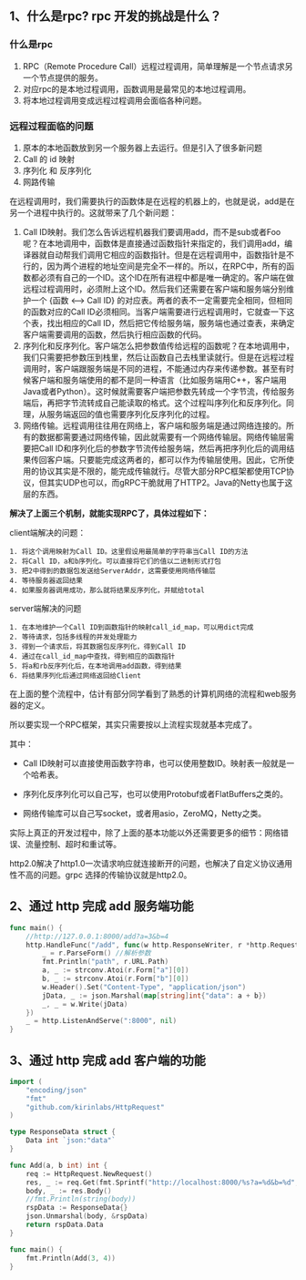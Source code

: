 ## 1、什么是rpc? rpc 开发的挑战是什么？

### 什么是rpc

1. RPC（Remote Procedure Call）远程过程调用，简单理解是一个节点请求另一个节点提供的服务。
2. 对应rpc的是本地过程调用，函数调用是最常见的本地过程调用。
3. 将本地过程调用变成远程过程调用会面临各种问题。



### 远程过程面临的问题

1. 原本的本地函数放到另一个服务器上去运行。但是引入了很多新问题
2. Call 的 id 映射
3. 序列化 和 反序列化
4. 网路传输



在远程调用时，我们需要执行的函数体是在远程的机器上的，也就是说，add是在另一个进程中执行的。这就带来了几个新问题：

1. Call ID映射。我们怎么告诉远程机器我们要调用add，而不是sub或者Foo呢？在本地调用中，函数体是直接通过函数指针来指定的，我们调用add，编译器就自动帮我们调用它相应的函数指针。但是在远程调用中，函数指针是不行的，因为两个进程的地址空间是完全不一样的。所以，在RPC中，所有的函数都必须有自己的一个ID。这个ID在所有进程中都是唯一确定的。客户端在做远程过程调用时，必须附上这个ID。然后我们还需要在客户端和服务端分别维护一个 {函数 <--> Call ID} 的对应表。两者的表不一定需要完全相同，但相同的函数对应的Call ID必须相同。当客户端需要进行远程调用时，它就查一下这个表，找出相应的Call ID，然后把它传给服务端，服务端也通过查表，来确定客户端需要调用的函数，然后执行相应函数的代码。
2. 序列化和反序列化。客户端怎么把参数值传给远程的函数呢？在本地调用中，我们只需要把参数压到栈里，然后让函数自己去栈里读就行。但是在远程过程调用时，客户端跟服务端是不同的进程，不能通过内存来传递参数。甚至有时候客户端和服务端使用的都不是同一种语言（比如服务端用C++，客户端用Java或者Python）。这时候就需要客户端把参数先转成一个字节流，传给服务端后，再把字节流转成自己能读取的格式。这个过程叫序列化和反序列化。同理，从服务端返回的值也需要序列化反序列化的过程。
3. 网络传输。远程调用往往用在网络上，客户端和服务端是通过网络连接的。所有的数据都需要通过网络传输，因此就需要有一个网络传输层。网络传输层需要把Call ID和序列化后的参数字节流传给服务端，然后再把序列化后的调用结果传回客户端。只要能完成这两者的，都可以作为传输层使用。因此，它所使用的协议其实是不限的，能完成传输就行。尽管大部分RPC框架都使用TCP协议，但其实UDP也可以，而gRPC干脆就用了HTTP2。Java的Netty也属于这层的东西。

**解决了上面三个机制，就能实现RPC了，具体过程如下：**

client端解决的问题：

```plain
1. 将这个调用映射为Call ID。这里假设用最简单的字符串当Call ID的方法
2. 将Call ID，a和b序列化。可以直接将它们的值以二进制形式打包
3. 把2中得到的数据包发送给ServerAddr，这需要使用网络传输层
4. 等待服务器返回结果
4. 如果服务器调用成功，那么就将结果反序列化，并赋给total
```

server端解决的问题

```plain
1. 在本地维护一个Call ID到函数指针的映射call_id_map，可以用dict完成
2. 等待请求，包括多线程的并发处理能力
3. 得到一个请求后，将其数据包反序列化，得到Call ID
4. 通过在call_id_map中查找，得到相应的函数指针
5. 将a和rb反序列化后，在本地调用add函数，得到结果
6. 将结果序列化后通过网络返回给Client
```

在上面的整个流程中，估计有部分同学看到了熟悉的计算机网络的流程和web服务器的定义。

所以要实现一个RPC框架，其实只需要按以上流程实现就基本完成了。



其中：

- Call ID映射可以直接使用函数字符串，也可以使用整数ID。映射表一般就是一个哈希表。
- 序列化反序列化可以自己写，也可以使用Protobuf或者FlatBuffers之类的。

- 网络传输库可以自己写socket，或者用asio，ZeroMQ，Netty之类。



实际上真正的开发过程中，除了上面的基本功能以外还需要更多的细节：网络错误、流量控制、超时和重试等。

http2.0解决了http1.0一次请求响应就连接断开的问题，也解决了自定义协议通用性不高的问题。grpc 选择的传输协议就是http2.0。



## 2、通过 http 完成 add 服务端功能

```go
func main() {
	//http://127.0.0.1:8000/add?a=3&b=4
	http.HandleFunc("/add", func(w http.ResponseWriter, r *http.Request) {
		_ = r.ParseForm() //解析参数
		fmt.Println("path", r.URL.Path)
		a, _ := strconv.Atoi(r.Form["a"][0])
		b, _ := strconv.Atoi(r.Form["b"][0])
		w.Header().Set("Content-Type", "application/json")
		jData, _ := json.Marshal(map[string]int{"data": a + b})
		_, _ = w.Write(jData)
	})
	_ = http.ListenAndServe(":8000", nil)
}
```

## 3、通过 http 完成 add 客户端的功能

```go
import (
	"encoding/json"
	"fmt"
	"github.com/kirinlabs/HttpRequest"
)

type ResponseData struct {
	Data int `json:"data"`
}

func Add(a, b int) int {
	req := HttpRequest.NewRequest()
	res, _ := req.Get(fmt.Sprintf("http://localhost:8000/%s?a=%d&b=%d", "add", a, b))
	body, _ := res.Body()
	//fmt.Println(string(body))
	rspData := ResponseData{}
	json.Unmarshal(body, &rspData)
	return rspData.Data
}

func main() {
	fmt.Println(Add(3, 4))
}
```

